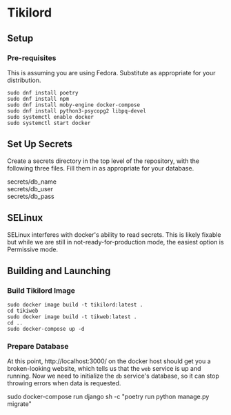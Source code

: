 # Tikilord

## Setup

### Pre-requisites
This is assuming you are using Fedora. Substitute as appropriate for your distribution.   
```
sudo dnf install poetry  
sudo dnf install npm
sudo dnf install moby-engine docker-compose  
sudo dnf install python3-psycopg2 libpq-devel
sudo systemctl enable docker  
sudo systemctl start docker

```
## Set Up Secrets
Create a secrets directory in the top level of the repository, with the following three files. Fill them in as appropriate for your database.

secrets/db_name  
secrets/db_user  
secrets/db_pass  

## SELinux

SELinux interferes with docker's ability to read secrets. This is likely fixable but while we are still in not-ready-for-production mode, the easiest option is Permissive mode.

## Building and Launching

### Build Tikilord Image

```
sudo docker image build -t tikilord:latest .
cd tikiweb
sudo docker image build -t tikweb:latest .
cd ..
sudo docker-compose up -d
```

### Prepare Database

At this point, http://localhost:3000/ on the docker host should get you a broken-looking website, which tells us that the `web` service is up and running. Now we need to initialize the `db` service's database, so it can stop throwing errors when data is requested.

sudo docker-compose run django sh -c "poetry run python manage.py migrate"
